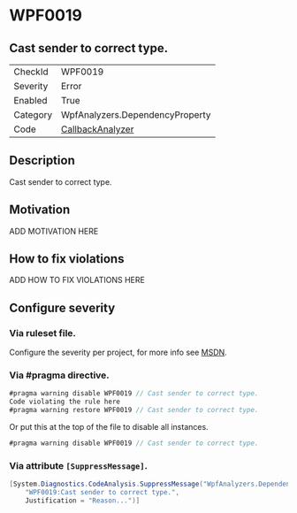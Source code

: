 # WPF0019
## Cast sender to correct type.

<!-- start generated table -->
<table>
  <tr>
    <td>CheckId</td>
    <td>WPF0019</td>
  </tr>
  <tr>
    <td>Severity</td>
    <td>Error</td>
  </tr>
  <tr>
    <td>Enabled</td>
    <td>True</td>
  </tr>
  <tr>
    <td>Category</td>
    <td>WpfAnalyzers.DependencyProperty</td>
  </tr>
  <tr>
    <td>Code</td>
    <td><a href="https://github.com/DotNetAnalyzers/WpfAnalyzers/blob/master/WpfAnalyzers/NodeAnalyzers/CallbackAnalyzer.cs">CallbackAnalyzer</a></td>
  </tr>
</table>
<!-- end generated table -->

## Description

Cast sender to correct type.

## Motivation

ADD MOTIVATION HERE

## How to fix violations

ADD HOW TO FIX VIOLATIONS HERE

<!-- start generated config severity -->
## Configure severity

### Via ruleset file.

Configure the severity per project, for more info see [MSDN](https://msdn.microsoft.com/en-us/library/dd264949.aspx).

### Via #pragma directive.
```C#
#pragma warning disable WPF0019 // Cast sender to correct type.
Code violating the rule here
#pragma warning restore WPF0019 // Cast sender to correct type.
```

Or put this at the top of the file to disable all instances.
```C#
#pragma warning disable WPF0019 // Cast sender to correct type.
```

### Via attribute `[SuppressMessage]`.

```C#
[System.Diagnostics.CodeAnalysis.SuppressMessage("WpfAnalyzers.DependencyProperty", 
    "WPF0019:Cast sender to correct type.", 
    Justification = "Reason...")]
```
<!-- end generated config severity -->